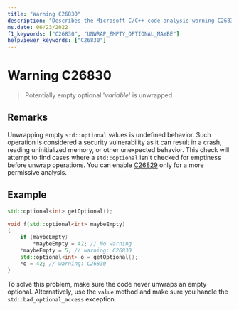```yaml
---
title: "Warning C26830"
description: "Describes the Microsoft C/C++ code analysis warning C26830, its causes, and how to address it."
ms.date: 06/23/2022
f1_keywords: ["C26830", "UNWRAP_EMPTY_OPTIONAL_MAYBE"]
helpviewer_keywords: ["C26830"]
---
```

# Warning C26830

> Potentially empty optional '*variable*' is unwrapped

## Remarks

Unwrapping empty `std::optional` values is undefined behavior. Such operation is considered a security vulnerability as it can result in a crash, reading uninitialized memory, or other unexpected behavior. This check will attempt to find cases where a `std::optional` isn't checked for emptiness before unwrap operations. You can enable [C26829](../code-quality/c26829.md) only for a more permissive analysis.

## Example

```cpp
std::optional<int> getOptional();

void f(std::optional<int> maybeEmpty)
{
    if (maybeEmpty)
        *maybeEmpty = 42; // No warning
    *maybeEmpty = 5; // warning: C26830
    std::optional<int> o = getOptional();
    *o = 42; // warning: C26830
}
```

To solve this problem, make sure the code never unwraps an empty optional. Alternatively, use the `value` method and make sure you handle the `std::bad_optional_access` exception.